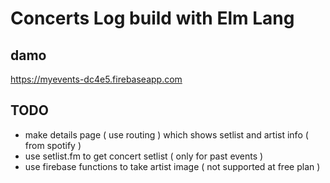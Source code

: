 # Concerts Log build with Elm Lang

## damo
https://myevents-dc4e5.firebaseapp.com

## TODO
- make details page ( use routing ) which shows setlist and artist info ( from spotify )
- use setlist.fm to get concert setlist ( only for past events )
- use firebase functions to take artist image ( not supported at free plan )
